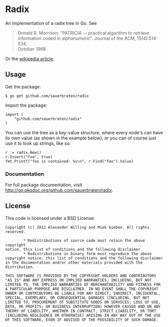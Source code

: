 # Radix

An implementation of a radix tree in Go. See

> Donald R. Morrison. "PATRICIA -- practical algorithm to retrieve              
> information coded in alphanumeric". Journal of the ACM, 15(4):514-534,        
> October 1968    

Or the [wikipedia article](http://en.wikipedia.org/wiki/Radix_tree).

## Usage

Get the package:

	$ go get github.com/sauerbraten/radix

Import the package:

	import (
		"github.com/sauerbraten/radix"
	)

You can use the tree as a key-value structure, where every node's can have its
own value (as shown in the example below), or you can of course just use it to
look up strings, like so:

	r := radix.New()
	r.Insert("foo", true)
	fmt.Printf("foo is contained: %v\n", r.Find("foo").Value)

### Documentation

For full package documentation, visit http://go.pkgdoc.org/github.com/sauerbraten/radix.

## License

This code is licensed under a BSD License:

    Copyright (c) 2012 Alexander Willing and Miek Gieben. All rights reserved.

            * Redistributions of source code must retain the above copyright
    notice, this list of conditions and the following disclaimer.
            * Redistributions in binary form must reproduce the above
    copyright notice, this list of conditions and the following disclaimer
    in the documentation and/or other materials provided with the
    distribution.

    THIS SOFTWARE IS PROVIDED BY THE COPYRIGHT HOLDERS AND CONTRIBUTORS
    "AS IS" AND ANY EXPRESS OR IMPLIED WARRANTIES, INCLUDING, BUT NOT
    LIMITED TO, THE IMPLIED WARRANTIES OF MERCHANTABILITY AND FITNESS FOR
    A PARTICULAR PURPOSE ARE DISCLAIMED. IN NO EVENT SHALL THE COPYRIGHT
    OWNER OR CONTRIBUTORS BE LIABLE FOR ANY DIRECT, INDIRECT, INCIDENTAL,
    SPECIAL, EXEMPLARY, OR CONSEQUENTIAL DAMAGES (INCLUDING, BUT NOT
    LIMITED TO, PROCUREMENT OF SUBSTITUTE GOODS OR SERVICES; LOSS OF USE,
    DATA, OR PROFITS; OR BUSINESS INTERRUPTION) HOWEVER CAUSED AND ON ANY
    THEORY OF LIABILITY, WHETHER IN CONTRACT, STRICT LIABILITY, OR TORT
    (INCLUDING NEGLIGENCE OR OTHERWISE) ARISING IN ANY WAY OUT OF THE USE
    OF THIS SOFTWARE, EVEN IF ADVISED OF THE POSSIBILITY OF SUCH DAMAGE.
